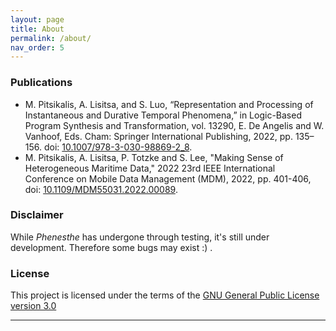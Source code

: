 ```yaml
---
layout: page
title: About
permalink: /about/
nav_order: 5 
---
```

### Publications
* M. Pitsikalis, A. Lisitsa, and S. Luo, “Representation and Processing of Instantaneous and Durative Temporal Phenomena,” in Logic-Based Program Synthesis and Transformation, vol. 13290, E. De Angelis and W. Vanhoof, Eds. Cham: Springer International Publishing, 2022, pp. 135–156. doi: [10.1007/978-3-030-98869-2_8](https://www.springerprofessional.de/en/representation-and-processing-of-instantaneous-and-durative-temp/20214100).
*  M. Pitsikalis, A. Lisitsa, P. Totzke and S. Lee, "Making Sense of Heterogeneous Maritime Data," 2022 23rd IEEE International Conference on Mobile Data Management (MDM), 2022, pp. 401-406, doi: [10.1109/MDM55031.2022.00089](https://ieeexplore.ieee.org/document/9861145).



### Disclaimer

While _Phenesthe_ has undergone through testing, it's still under development.  Therefore some bugs may exist :) . 



### License

This project is licensed under the terms of the [GNU General Public License version 3.0](https://www.gnu.org/licenses/gpl-3.0.html)

---
